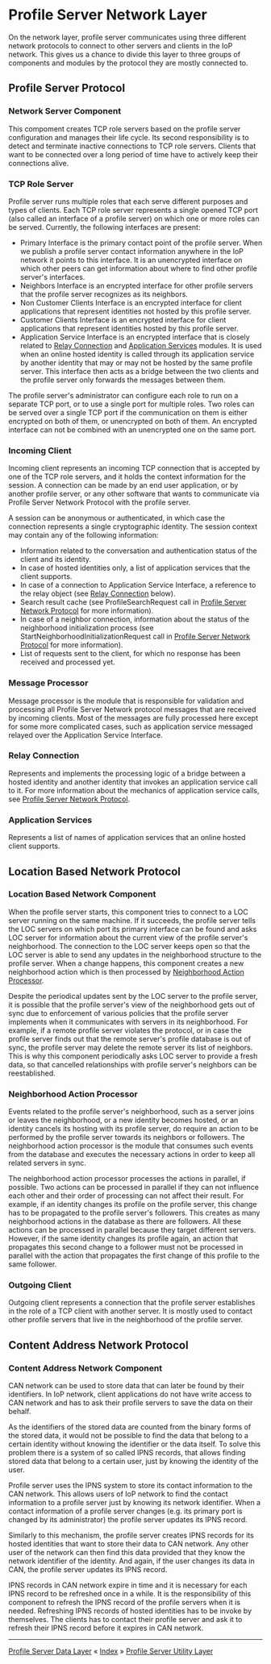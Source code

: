# Profile Server Network Layer

On the network layer, profile server communicates using three different network protocols to connect to other servers and clients in the IoP network.
This gives us a chance to divide this layer to three groups of components and modules by the protocol they are mostly connected to.


## Profile Server Protocol

### Network Server Component

This compoment creates TCP role servers based on the profile server configuration and manages their life cycle. 
Its second responsibility is to detect and terminate inactive connections to TCP role servers. Clients that want to be connected 
over a long period of time have to actively keep their connections alive.


### TCP Role Server

Profile server runs multiple roles that each serve different purposes and types of clients. Each TCP role server represents a single opened TCP port
(also called an interface of a profile server) on which one or more roles can be served. Currently, the following interfaces are present:

 * Primary Interface is the primary contact point of the profile server. When we publish a profile server contact information anywhere in the IoP network 
it points to this interface. It is an unencrypted interface on which other peers can get information about where to find other profile server's interfaces.
 * Neighbors Interface is an encrypted interface for other profile servers that the profile server recognizes as its neighbors.
 * Non Customer Clients Interface is an encrypted interface for client applications that represent identities not hosted by this profile server.
 * Customer Clients Interface is an encrypted interface for client applications that represent identities hosted by this profile server.
 * Application Service Interface is an encrypted interface that is closely related to [Relay Connection](#relay-connection) and [Application Services](#application-services) modules. 
It is used when an online hosted identity is called through its application service by another identity that may or may not be hosted by the same profile server.
This interface then acts as a bridge between the two clients and the profile server only forwards the messages between them.

The profile server's administrator can configure each role to run on a separate TCP port, or to use a single port for multiple roles. 
Two roles can be served over a single TCP port if the communication on them is either encrypted on both of them, or unencrypted on both of them. 
An encrypted interface can not be combined with an unencrypted one on the same port.


### Incoming Client

Incoming client represents an incoming TCP connection that is accepted by one of the TCP role servers, and it holds the context information for the session. 
A connection can be made by an end user application, or by another profile server, or any other software that wants to communicate via Profile Server 
Network Protocol with the profile server.

A session can be anonymous or authenticated, in which case the connection represents a single cryptographic identity. The session context 
may contain any of the following information:

 * Information related to the conversation and authentication status of the client and its identity.
 * In case of hosted identities only, a list of application services that the client supports.
 * In case of a connection to Application Service Interface, a reference to the relay object (see [Relay Connection](#relay-connection) below). 
 * Search result cache (see ProfileSearchRequest call in [Profile Server Network Protocol](https://github.com/Internet-of-People/message-protocol/blob/master/IopProfileServer.proto) for more information).
 * In case of a neighbor connection, information about the status of the neighborhood initialization process (see StartNeighborhoodInitializationRequest call in [Profile Server Network Protocol](https://github.com/Internet-of-People/message-protocol/blob/master/IopProfileServer.proto) for more information).
 * List of requests sent to the client, for which no response has been received and processed yet.



### Message Processor

Message processor is the module that is responsible for validation and processing all Profile Server Network protocol messages that are received by incoming clients.
Most of the messages are fully processed here except for some more complicated cases, such as application service messaged relayed over the Application Service Interface.


### Relay Connection

Represents and implements the processing logic of a bridge between a hosted identity and another identity that invokes an application service call to it. 
For more information about the mechanics of application service calls, see [Profile Server Network Protocol](https://github.com/Internet-of-People/message-protocol/blob/master/IopProfileServer.proto).


### Application Services

Represents a list of names of application services that an online hosted client supports.



## Location Based Network Protocol

### Location Based Network Component

When the profile server starts, this component tries to connect to a LOC server running on the same machine. If it succeeds, the profile server tells 
the LOC servers on which port its primary interface can be found and asks LOC server for information about the current view of the profile server's neighborhood. 
The connection to the LOC server keeps open so that the LOC server is able to send any updates in the neighborhood structure to the profile server.
When a change happens, this component creates a new neighborhood action which is then processed by [Neighborhood Action Processor](#neighborhood-aciton-processor).

Despite the periodical updates sent by the LOC server to the profile server, it is possible that the profile server's view of the neighborhood gets out of sync 
due to enforcement of various policies that the profile server implements when it communicates with servers in its neighborhood. For example, if a remote 
profile server violates the protocol, or in case the profile server finds out that the remote server's profile database is out of sync, the profile server 
may delete the remote server its list of neighbors. This is why this component periodically asks LOC server to provide a fresh data, so that cancelled relationships 
with profile server's neighbors can be reestablished.


### Neighborhood Action Processor

Events related to the profile server's neighborhood, such as a server joins or leaves the neighborhood, or a new identity becomes hosted, or an identity cancels its 
hosting with its profile server, do require an action to be performed by the profile server towards its neighbors or followers. The neighborhood action processor 
is the module that consumes such events from the database and executes the necessary actions in order to keep all related servers in sync.

The neighborhood action processor processes the actions in parallel, if possible. Two actions can be processed in parallel if they can not influence each other 
and their order of processing can not affect their result. For example, if an identity changes its profile on the profile server, this change has to be propagated 
to the profile server's followers. This creates as many neighborhood actions in the database as there are followers. All these actions can be processed in parallel 
because they target different servers. However, if the same identity changes its profile again, an action that propagates this second change to a follower 
must not be processed in parallel with the action that propagates the first change of this profile to the same follower.


### Outgoing Client

Outgoing client represents a connection that the profile server establishes in the role of a TCP client with another server. It is mostly used to contact 
other profile servers that live in the neighborhood of the profile server.



## Content Address Network Protocol

### Content Address Network Component

CAN network can be used to store data that can later be found by their identifiers. In IoP network, client applications do not have write access to CAN network 
and has to ask their profile servers to save the data on their behalf. 

As the identifiers of the stored data are counted from the binary forms of the stored data, it would not be possible to find the data that belong to a certain identity 
without knowing the identifier or the data itself. To solve this problem there is a system of so called IPNS records, that allows finding stored data that belong 
to a certain user, just by knowing the identity of the user.

Profile server uses the IPNS system to store its contact information to the CAN network. This allows users of IoP network to find the contact information to 
a profile server just by knowing its network identifier. When a contact information of a profile server changes (e.g. its primary port is changed by its administrator) 
the profile server updates its IPNS record.

Similarly to this mechanism, the profile server creates IPNS records for its hosted identities that want to store their data to CAN network. Any other user of 
the network can then find this data provided that they know the network identifier of the identity. And again, if the user changes its data in CAN, the profile 
server updates its IPNS record.

IPNS records in CAN network expire in time and it is necessary for each IPNS record to be refreshed once in a while. It is the responsibility of this component 
to refresh the IPNS record of the profile servers when it is needed. Refreshing IPNS records of hosted identities has to be invoke by themselves. The clients 
has to contact their profile server and ask it to refresh their IPNS record before it expires in CAN network.



---
[Profile Server Data Layer](ARCH-PS-Data-Layer.md) « [Index](ARCHITECTURE.md) » [Profile Server Utility Layer](ARCH-PS-Utility-Layer.md)
